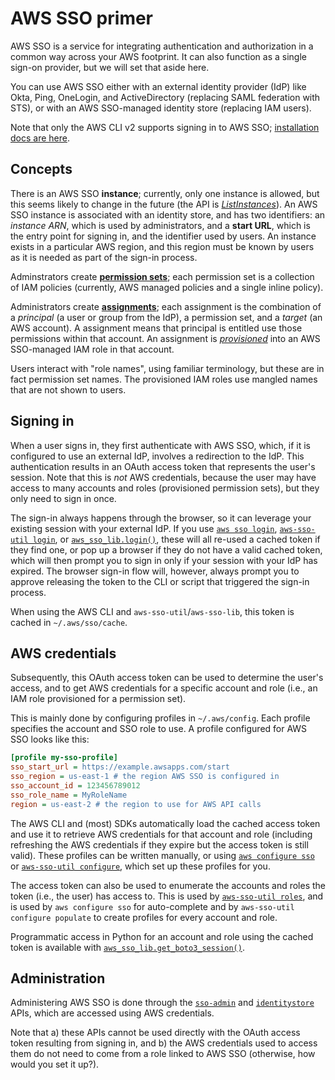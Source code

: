 # AWS SSO primer

AWS SSO is a service for integrating authentication and authorization in a common way across your AWS footprint.
It can also  function as a single sign-on provider, but we will set that aside here.

You can use AWS SSO either with an external identity provider (IdP) like Okta, Ping, OneLogin, and ActiveDirectory (replacing SAML federation with STS), or with an AWS SSO-managed identity store (replacing IAM users).

Note that only the AWS CLI v2 supports signing in to AWS SSO; [installation docs are here](https://docs.aws.amazon.com/cli/latest/userguide/install-cliv2.html).

## Concepts

There is an AWS SSO **instance**; currently, only one instance is allowed, but this seems likely to change in the future (the API is [*ListInstances*](https://docs.aws.amazon.com/singlesignon/latest/APIReference/API_ListInstances.html)).
An AWS SSO instance is associated with an identity store, and has two identifiers: an *instance ARN*, which is used by administrators, and a **start URL**, which is the entry point for signing in, and the identifier used by users.
An instance exists in a particular AWS region, and this region must be known by users as it is needed as part of the sign-in process.

Adminstrators create [**permission sets**](https://docs.aws.amazon.com/singlesignon/latest/userguide/permissionsetsconcept.html); each permission set is a collection of IAM policies (currently, AWS managed policies and a single inline policy).

Administrators create [**assignments**](https://docs.aws.amazon.com/singlesignon/latest/APIReference/API_CreateAccountAssignment.html); each assignment is the combination of a *principal* (a user or group from the IdP), a permission set, and a *target* (an AWS account).
A assignment means that principal is entitled use those permissions within that account. An assignment is [*provisioned*](https://docs.aws.amazon.com/singlesignon/latest/APIReference/API_ProvisionPermissionSet.html) into an AWS SSO-managed IAM role in that account.

Users interact with "role names", using familiar terminology, but these are in fact permission set names.
The provisioned IAM roles use mangled names that are not shown to users.

## Signing in

When a user signs in, they first authenticate with AWS SSO, which, if it is configured to use an external IdP, involves a redirection to the IdP.
This authentication results in an OAuth access token that represents the user's session.
Note that this is *not* AWS credentials, because the user may have access to many accounts and roles (provisioned permission sets), but they only need to sign in once.

The sign-in always happens through the browser, so it can leverage your existing session with your external IdP.
If you use [`aws sso login`](https://awscli.amazonaws.com/v2/documentation/api/latest/reference/sso/login.html), [`aws-sso-util login`](https://github.com/benkehoe/aws-sso-util/blob/master/docs/login.md), or [`aws_sso_lib.login()`](https://github.com/benkehoe/aws-sso-util/blob/master/lib/README.md#login), these will all re-used a cached token if they find one, or pop up a browser if they do not have a valid cached token, which will then prompt you to sign in only if your session with your IdP has expired.
The browser sign-in flow will, however, always prompt you to approve releasing the token to the CLI or script that triggered the sign-in process.

When using the AWS CLI and `aws-sso-util`/`aws-sso-lib`, this token is cached in `~/.aws/sso/cache`.

## AWS credentials

Subsequently, this OAuth access token can be used to determine the user's access, and to get AWS credentials for a specific account and role (i.e., an IAM role provisioned for a permission set).

This is mainly done by configuring profiles in `~/.aws/config`.
Each profile specifies the account and SSO role to use.
A profile configured for AWS SSO looks like this:

```ini
[profile my-sso-profile]
sso_start_url = https://example.awsapps.com/start
sso_region = us-east-1 # the region AWS SSO is configured in
sso_account_id = 123456789012
sso_role_name = MyRoleName
region = us-east-2 # the region to use for AWS API calls
```

The AWS CLI and (most) SDKs automatically load the cached access token and use it to retrieve AWS credentials for that account and role (including refreshing the AWS credentials if they expire but the access token is still valid). These profiles can be written manually, or using [`aws configure sso`](https://awscli.amazonaws.com/v2/documentation/api/latest/reference/configure/sso.html) or [`aws-sso-util configure`](https://github.com/benkehoe/aws-sso-util/blob/master/docs/configure.md), which set up these profiles for you.

The access token can also be used to enumerate the accounts and roles the token (i.e., the user) has access to. This is used by [`aws-sso-util roles`](https://github.com/benkehoe/aws-sso-util/blob/master/docs/configure.md#aws-sso-util-roles), and is used by `aws configure sso` for auto-complete and by `aws-sso-util configure populate` to create profiles for every account and role.

Programmatic access in Python for an account and role using the cached token is available with [`aws_sso_lib.get_boto3_session()`](https://github.com/benkehoe/aws-sso-util/blob/master/lib/README.md#get_boto3_session).

## Administration

Administering AWS SSO is done through the [`sso-admin`](https://docs.aws.amazon.com/singlesignon/latest/APIReference/welcome.html) and [`identitystore`](https://docs.aws.amazon.com/singlesignon/latest/IdentityStoreAPIReference/welcome.html) APIs, which are accessed using AWS credentials.

Note that a) these APIs cannot be used directly with the OAuth access token resulting from signing in, and b) the AWS credentials used to access them do not need to come from a role linked to AWS SSO (otherwise, how would you set it up?).
